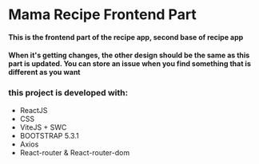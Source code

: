 # Mama Recipe Frontend Part 

#### This is the frontend part of the recipe app, second base of recipe app
#### When it's getting changes, the other design should be the same as this part is updated. You can store an issue when you find something that is different as you want

### this project is developed with:
- ReactJS
- CSS
- ViteJS + SWC
- BOOTSTRAP 5.3.1
- Axios
- React-router & React-router-dom